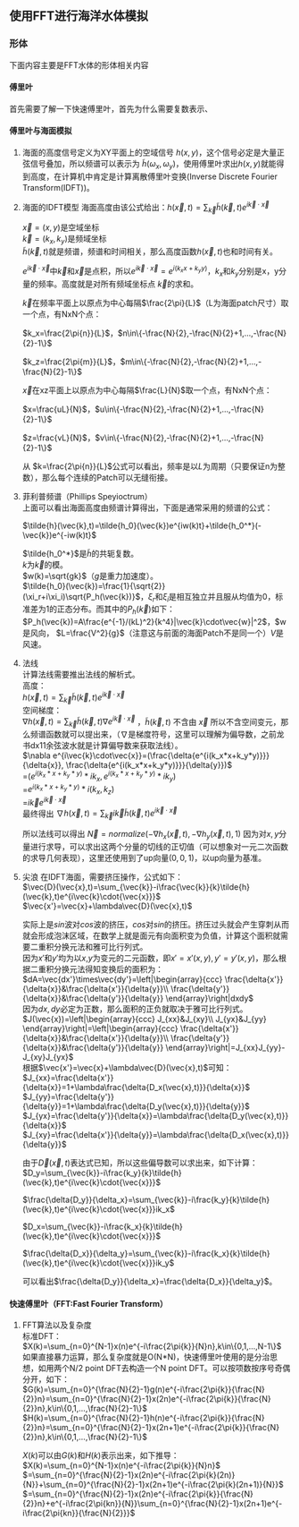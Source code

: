 ## 使用FFT进行海洋水体模拟

### 形体
下面内容主要是FFT水体的形体相关内容

#### 傅里叶
首先需要了解一下快速傅里叶，首先为什么需要复数表示、

#### 傅里叶与海面模拟

1. 海面的高度信号定义为XY平面上的空域信号 $h(x,y)$，这个信号必定是大量正弦信号叠加，所以频谱可以表示为 $\tilde{h}(\omega_x,\omega_y)$，使用傅里叶求出$h(x,y)$就能得到高度，在计算机中肯定是计算离散傅里叶变换(Inverse Discrete Fourier Transform(IDFT))。

2. 海面的IDFT模型
    海面高度由该公式给出：$h(\vec{x},t)=\sum_{\vec{k}}\tilde{h}(\vec{k},t)e^{i\vec{k}\cdot\vec{x}}$

    $\vec{x}=(x,y)$是空域坐标   
    $\vec{k}=(k_x,k_y)$是频域坐标  
    $\tilde{h}(\vec{k},t)$就是频谱，频谱和时间相关，那么高度函数$h(\vec{x},t)$也和时间有关。

    $e^{i\vec{k}\cdot\vec{x}}$中$\vec{k}$和$\vec{x}$是点积，所以$e^{i\vec{k}\cdot\vec{x}}=e^{i(k_xx+k_yy)}$，$k_x$和$k_y$分别是x，y分量的频率。高度就是对所有频域坐标点 $\vec{k}$的求和。

    $\vec{k}$在频率平面上以原点为中心每隔$\frac{2\pi}{L}$（L为海面patch尺寸）取一个点，有NxN个点：

    $k_x=\frac{2\pi{n}}{L}$，$n\in\{-\frac{N}{2},-\frac{N}{2}+1,...,-\frac{N}{2}-1\}$

    $k_z=\frac{2\pi{m}}{L}$，$m\in\{-\frac{N}{2},-\frac{N}{2}+1,...,-\frac{N}{2}-1\}$

    $\vec{x}$在xz平面上以原点为中心每隔$\frac{L}{N}$取一个点，有NxN个点：

    $x=\frac{uL}{N}$，$u\in\{-\frac{N}{2},-\frac{N}{2}+1,...,-\frac{N}{2}-1\}$

    $z=\frac{vL}{N}$，$v\in\{-\frac{N}{2},-\frac{N}{2}+1,...,-\frac{N}{2}-1\}$

    从 $k=\frac{2\pi{n}}{L}$公式可以看出，频率是以$L$为周期（只要保证n为整数），那么每个连续的Patch可以无缝衔接。

3. 菲利普频谱（Phillips Speyioctrum）   
    上面可以看出海面高度由频谱计算得出，下面是通常采用的频谱的公式：

    $\tilde{h}(\vec{k},t)=\tilde{h_0}(\vec{k})e^{iw(k)t}+\tilde{h_0^*}(-\vec{k})e^{-iw(k)t}$

    $\tilde{h_0^*}$是$\tilde{h}$的共轭复数。  
    $k$为$\vec{k}$的模。  
    $w(k)=\sqrt{gk}$（$g$是重力加速度）。  
    $\tilde{h_0}(\vec{k})=\frac{1}{\sqrt{2}}(\xi_r+i\xi_i)\sqrt{P_h(\vec{k})}$，$\xi_r$和$\xi_i$是相互独立并且服从均值为0，标准差为1的正态分布。而其中的$P_h(\vec{k})$如下：  
    $P_h(\vec{k})=A\frac{e^{-1}/(kL)^2}{k^4}|\vec{k}\cdot\vec{w}|^2$，$w是风向， $L=\frac{V^2}{g}$（注意这与前面的海面Patch不是同一个）$V$是风速。

4. 法线  
    计算法线需要推出法线的解析式。  
    高度：   
    $h(\vec{x},t)=\sum_{\vec{k}}\tilde{h}(\vec{k},t)e^{i\vec{k}\cdot\vec{x}}$  
    空间梯度：  
    $\nabla h(\vec{x},t)=\sum_{\vec{k}}\tilde{h}(\vec{k},t)\nabla e^{i\vec{k}\cdot\vec{x}}$ ，$\tilde{h}(\vec{k},t)$ 不含由 $\vec{x}$ 所以不含空间变元，那么频谱函数就可以提出来，（$\nabla$是梯度符号，这里可以理解为偏导数，之前龙书dx11余弦波水就是计算偏导数来获取法线）。   
    $\nabla e^{i\vec{k}\cdot\vec{x}}=(\frac{\delta{e^{i(k_x*x+k_y*y)}}}{\delta{x}}, \frac{\delta{e^{i(k_x*x+k_y*y)}}}{\delta{y}})$    
    =$(e^{i(k_x*x+k_y*y)}*ik_x,e^{i(k_x*x+k_y*y)}*ik_y)$  
    =$e^{i(k_x*x+k_y*y)}*i(k_x,k_z)$  
    =$i\vec{k}e^{i\vec{k}\cdot\vec{x}}$    
    最终得出 $\nabla h(\vec{x},t)=\sum_{\vec{k}}i\vec{k}\tilde{h}(\vec{k},t)e^{i\vec{k}\cdot\vec{x}}$

    所以法线可以得出 $\vec{N}=normalize(-\nabla h_x(\vec{x},t),-\nabla h_y(\vec{x},t),1)$ 因为对$x,y$分量进行求导，可以求出这两个分量的切线的正切值（可以想象对一元二次函数的求导几何表现），这里还使用到了up向量$(0,0,1)$，以up向量为基准。

5. 尖浪
   在IDFT海面，需要挤压操作，公式如下：  
   $\vec{D}(\vec{x},t)=\sum_{\vec{k}}-i\frac{\vec{k}}{k}\tilde{h}(\vec{k},t)e^{i\vec{k}\cdot{\vec{x}}}$   
   $\vec{x'}=\vec{x}+\lambda\vec{D}(\vec{x},t)$

   实际上是$sin$波对$cos$波的挤压，$cos$对$sin$的挤压。挤压过头就会产生穿刺从而就会形成泡沫区域，在数学上就是面元有向面积变为负值，计算这个面积就需要二重积分换元法和雅可比行列式。  
   因为$x'$和$y'$均为以$x$,$y$为变元的二元函数，即$x'=x'(x,y),y'=y'(x,y)$，那么根据二重积分换元法得知变换后的面积为：$dA=\vec{dx'}\times\vec{dy'}=\left|\begin{array}{ccc}
     \frac{\delta{x'}}{\delta{x}}&\frac{\delta{x'}}{\delta{y}}\\
     \frac{\delta{y'}}{\delta{x}}&\frac{\delta{y'}}{\delta{y}}
 \end{array}\right|dxdy$  
    因为$dx,dy$必定为正数，那么面积的正负就取决于雅可比行列式。    
    $J(\vec{x})=\left|\begin{array}{ccc}
        J_{xx}&J_{xy}\\
        J_{yx}&J_{yy}
     \end{array}\right|=\left|\begin{array}{ccc}
     \frac{\delta{x'}}{\delta{x}}&\frac{\delta{x'}}{\delta{y}}\\
     \frac{\delta{y'}}{\delta{x}}&\frac{\delta{y'}}{\delta{y}}
    \end{array}\right|=J_{xx}J_{yy}-J_{xy}J_{yx}$   
    根据$\vec{x'}=\vec{x}+\lambda\vec{D}(\vec{x},t)$可知：  
    $J_{xx}=\frac{\delta{x'}}{\delta{x}}=1+\lambda\frac{\delta{D_x(\vec{x},t)}}{\delta{x}}$  
    $J_{yy}=\frac{\delta{y'}}{\delta{y}}=1+\lambda\frac{\delta{D_y(\vec{x},t)}}{\delta{y}}$  
     $J_{yx}=\frac{\delta{y'}}{\delta{x}}=\lambda\frac{\delta{D_y(\vec{x},t)}}{\delta{x}}$  
     $J_{xy}=\frac{\delta{x'}}{\delta{y}}=\lambda\frac{\delta{D_x(\vec{x},t)}}{\delta{y}}$

     由于$\vec{D}(\vec{x},t)$表达式已知，所以这些偏导数可以求出来，如下计算：  
     $D_y=\sum_{\vec{k}}-i\frac{k_y}{k}\tilde{h}(\vec{k},t)e^{i\vec{k}\cdot{\vec{x}}}$

     $\frac{\delta{D_y}}{\delta_x}=\sum_{\vec{k}}-i\frac{k_y}{k}\tilde{h}(\vec{k},t)e^{i\vec{k}\cdot{\vec{x}}}ik_x$  

     $D_x=\sum_{\vec{k}}-i\frac{k_x}{k}\tilde{h}(\vec{k},t)e^{i\vec{k}\cdot{\vec{x}}}$

     $\frac{\delta{D_x}}{\delta_y}=\sum_{\vec{k}}-i\frac{k_x}{k}\tilde{h}(\vec{k},t)e^{i\vec{k}\cdot{\vec{x}}}ik_y$

     可以看出$\frac{\delta{D_y}}{\delta_x}=\frac{\delta{D_x}}{\delta_y}$。

#### 快速傅里叶（FFT:Fast Fourier Transform）

1. FFT算法以及复杂度   
   标准DFT：  
   $X(k)=\sum_{n=0}^{N-1}x(n)e^{-i\frac{2\pi{k}}{N}n},k\in\{0,1,...,N-1\}$  
   如果直接暴力运算，那么复杂度就是O(N*N)，快速傅里叶使用的是分治思想，如用两个N/2 point DFT去构造一个N point DFT。可以按项数按序号奇偶分开，如下：  
    $G(k)=\sum_{n=0}^{\frac{N}{2}-1}g(n)e^{-i\frac{2\pi{k}}{\frac{N}{2}}n}=\sum_{n=0}^{\frac{N}{2}-1}x(2n)e^{-i\frac{2\pi{k}}{\frac{N}{2}}n},k\in\{0,1,...,\frac{N}{2}-1\}$  
     $H(k)=\sum_{n=0}^{\frac{N}{2}-1}h(n)e^{-i\frac{2\pi{k}}{\frac{N}{2}}n}=\sum_{n=0}^{\frac{N}{2}-1}x(2n+1)e^{-i\frac{2\pi{k}}{\frac{N}{2}}n},k\in\{0,1,...,\frac{N}{2}-1\}$  

     $X(k)$可以由$G(k)$和$H(k)$表示出来，如下推导：  
     $X(k)=\sum_{n=0}^{N-1}x(n)e^{-i\frac{2\pi{k}}{N}n}$    
     $=\sum_{n=0}^{\frac{N}{2}-1}x(2n)e^{-i\frac{2\pi{k}(2n)}{N}}+\sum_{n=0}^{\frac{N}{2}-1}x(2n+1)e^{-i\frac{2\pi{k}(2n+1)}{N}}$   
     $=\sum_{n=0}^{\frac{N}{2}-1}x(2n)e^{-i\frac{2\pi{k}}{\frac{N}{2}}n}+e^{-i\frac{2\pi{kn}}{N}}\sum_{n=0}^{\frac{N}{2}-1}x(2n+1)e^{-i\frac{2\pi{kn}}{\frac{N}{2}}}$ 
